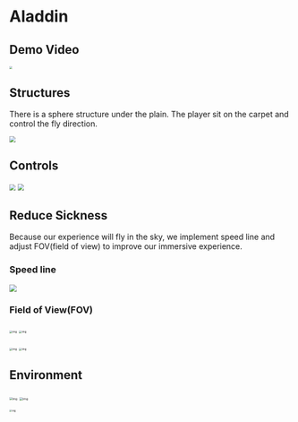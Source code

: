 # Aladdin

## Demo Video

[<img src="https://i.imgur.com/RbIXC3V.png" style="zoom:33%;" />](https://youtu.be/0bdbDzCsc5g)

## Structures

There is a sphere structure under the plain. The player sit on the carpet and control the fly direction.

<img src="https://i.imgur.com/smx9A1T.png" style="zoom:67%;" />

## Controls

<img src="https://i.imgur.com/xeaVm3S.png" style="zoom:67%;" />

<img src="https://i.imgur.com/pQSqLTx.png" style="zoom:74%;" />

## Reduce Sickness

Because our experience will fly in the sky, we implement speed line and adjust FOV(field of view) to improve our immersive experience.

### Speed line

<img src="https://i.imgur.com/2IPiAoH.png" style="zoom:80%;" />

### Field of View(FOV)

 <img src="https://lh5.googleusercontent.com/F8fQT89UP9yFMZ4KKmU7oKcM5QIQQFHgUU0WWgEicHWx2cX91glTCix6GwwyyfNJY-6JsTKI_0DWWuUOHojkfWl-uPFUJ5nf3qPp86zQ5rGSVp8zBCYOJkxLVczehtmryw1tUdcJT7j-Iz1dpHOSovIGm3hMNfQVznMcE7gEpQia-uTNb5p6VAqYGduZBlZOXUKybmvsTA=s2048" alt="img" style="zoom:33%;" /> <img src="https://lh3.googleusercontent.com/dGFDc5oGF45aGx0yAGwbZ4PK4giyFUBjKNuuQiTjaq8xsgHNf-OgHH4p2aq_cWTx_eXA71-1rG5tJidFchi-922dwsxasjc0BWYAlUajBnMhOl4CjxYpUkPWLx3pvksn7mztzpN8M4Af8TcBQokyWxJCz0Ha6Ybz9OxOfF_3OrUBYOyC2kFrvlJGj4GTseJSpBxQmmrWHA=s2048" alt="img" style="zoom:33%;" />

 <img src="https://lh5.googleusercontent.com/-7gWR1MErS2esouSVfb3hDPhGnZzuVmA6e5og0SjIWUnbCKB3eGpUg5wO4W0TyKKO1t4zJfNUecD9ZTPLN4rDDlhUzzLm91KEpV6Nujxyu_zPJEhaBQuYJxJPHTQLlqnjEY5omu3KkV8DBRvAcwq_G0RKNGj_nZKXn39WH_EMA9gXobkfGalymsWDLm_hq3c53ZneWb6Dg=s2048" alt="img" style="zoom:33%;" /> <img src="https://lh3.googleusercontent.com/QWdm3T9T3Dq6SEAU5n8QM03FZodPjGTQMeNAmS5vHGmrpiK7bRpkggwonyZBdl0NVMQHhuj-GVGtbaqF-wdNGjOXNOU7qCDiazSKALtUjDFkqb-8aKiGTI71w6d9Yx7xKNM7jISClJ9t1SMSzA1DhMCFxt2qVnu1K2ewyfOipBBMnN_19iiPSg49ik5eZpzitkoEM2ADxw=s2048" alt="img" style="zoom:33%;" />

## Environment

 <img src="https://lh6.googleusercontent.com/n61gDDtiRIM76XL1fZL0tEK9HRAPTBbGb46GSk1XmKjTJORUKrE_TDJiWiik1OPSfZJghImAd70of9f_ow0Svmd3ipFcN6jptJ3egmv07AjcyFGrU9Lcfi6DS-L1XhJC0GcLtPZxo2n0EiB_uOQ4pETeOziMc730jdpbadmTenJ8FdaEJ4snibVp6w55GkEFDwfjS8RL4g=s2048" alt="img" style="zoom:35%;" /> <img src="https://lh4.googleusercontent.com/3yrkCiSfnoPDzLkPpFVUbGHPycfXiodA7cNX5l34vnYe6Y8SXTNT4GtgGpfjj5ShJpcYlXyzzjLbD0Y82sYCCIFdFzVnPyEq3Mw7s938y0dUQqGhi_SIf_zCcSO6r_2UB0YgxQTfapQOm6JQVG7g0xvRLVKKYbEOcn2hvKhQOnlUHSgxXhHjLaYxTaSz7bzHbeIvFW1onA=s2048" alt="img" style="zoom:38%;" />

 <img src="https://lh6.googleusercontent.com/q-2BDKzHVf2k_AOsiVsppT9yq2-u6m1ZZDX609SyAtS5O5K7-nVXlGeBSE2BLbkFCPTyP_SAu7nzSPGZuZ2Cr19HFglzC2mmSN1AdGFgUbHgSzc7xNZVT-DOvwMbtU-3w-fjbRLj_lPKl3veZK71g3VrH8_acKtlVeFUVysxw4IWaFdY4y3YhppvLN-1-EFGV38Ad5PRNA=s2048" alt="img" style="zoom: 28%;" />